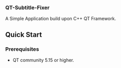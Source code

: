 ### QT-Subtitle-Fixer
A Simple Application build upon C++ QT Framework.
## Quick Start
### Prerequisites
- QT community 5.15 or higher.

